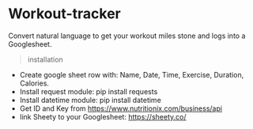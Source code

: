 # Workout-tracker

Convert natural language to get your workout miles stone and logs into a Googlesheet.

> installation
* Create google sheet row with: Name, Date, Time, Exercise, Duration, Calories.
* Install request module: pip install requests
* Install datetime module: pip install datetime
* Get ID and Key from https://www.nutritionix.com/business/api
* link Sheety to your Googlesheet: https://sheety.co/